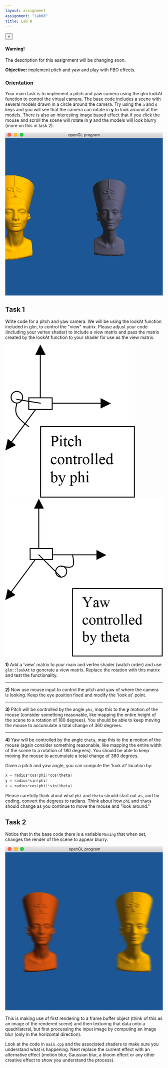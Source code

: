 ```yaml
---
layout: assignment
assignment: "lab08"
title: Lab 8
---
```


<div class="alert alert-dismissible alert-danger">
  <button type="button" class="close" data-dismiss="alert">&times;</button>
  <h4>Warning!</h4>
  <p>
    The description for this assignment will be changing soon.
  </p>
</div>

**Objective:**  implement pitch and yaw and play with FBO effects.

### Orientation

Your main task is to implement a pitch and yaw camera using the glm lookAt function to control the virtual camera.
The base code includes a scene with several models drawn in a circle around the camera.
Try using the `a` and `d` keys and you will see that the camera can rotate in **y** to look around at the models.
There is also an interesting image based effect that if you click the mouse and scroll the scene will rotate in **y**
and the models will look blurry (more on this in task 2).

![Lab 8 Figure 3](lab8_3.png)



## Task 1

Write code for a pitch and yaw camera.
We will be using the lookAt function included in glm, to control the "view" matrix.
Please adjust your code (including your vertex shader) to include a view matrix and
pass the matrix created by the lookAt function to your shader for use as the view matrix.

<div class="row">
  <div class="col-sm-6">
    <img src="lab8_1.png" alt="Lab 8 Figure 1" class="img-thumbnail" />
  </div>
  <div class="col-sm-6">
    <img src="lab8_2.png" alt="Lab 8 Figure 2" class="img-thumbnail" />
  </div>
</div>

**1)**
Add a ‘view’ matrix to your main and vertex shader (watch order) and use `glm::lookAt` to generate a view matrix.
Replace the rotation with this matrix and test the functionality.

---

**2)**
Now use mouse input to control the pitch and yaw of where the camera is looking.
Keep the eye position fixed and modify the 'look at' point.

---

**3)**
Pitch will be controlled by the angle `phi`, map this to the **y** motion of the mouse
(consider something reasonable, like mapping the entire height of the scene to a rotation of 180 degrees).
You should be able to keep moving the mouse to accumulate a total change of 360 degrees.

---

**4)**
Yaw will be controlled by the angle `theta`, map this to the **x** motion of the mouse
(again consider something reasonable, like mapping the entire width of the scene to a rotation of 180 degrees).
You should be able to keep moving the mouse to accumulate a total change of 360 degrees.

Given a pitch and yaw angle, you can compute the 'look at' location by:

```cpp
x = radius*cos(phi)*cos(theta)
y = radius*sin(phi)
z = radius*cos(phi)*sin(theta)
```

Please carefully think about what `phi` and `theta` should start out as,
and for coding, convert the degrees to radians.
Think about how `phi` and `theta` should change as you continue to move the mouse and "look around."



## Task 2

Notice that in the base code there is a variable `Moving` that when set,
changes the render of the scene to appear blurry.

![Lab 8 Figure 4](lab8_4.png)

This is making use of first rendering to a frame buffer object (think of this as an image of the rendered scene)
and then texturing that data onto a quadrilateral,
but first processing the input image by computing an image blur (only in the horizontal direction).

Look at the code in `main.cpp` and the associated shaders to make sure you understand what is happening.
Next replace the current effect with an alternative effect
(motion blur, Gaussian blur, a bloom effect or any other creative effect to show you understand the process).
